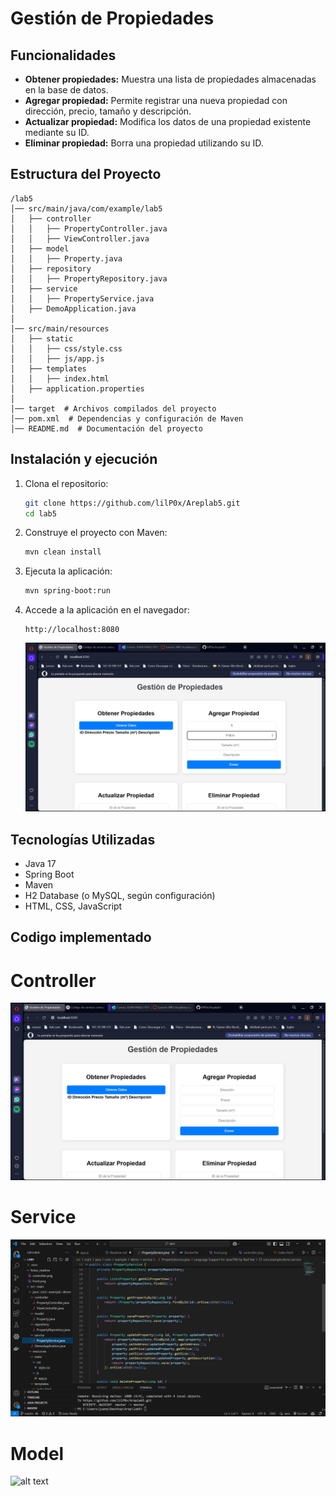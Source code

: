 # Gestión de Propiedades

## Funcionalidades

- **Obtener propiedades:** Muestra una lista de propiedades almacenadas en la base de datos.
- **Agregar propiedad:** Permite registrar una nueva propiedad con dirección, precio, tamaño y descripción.
- **Actualizar propiedad:** Modifica los datos de una propiedad existente mediante su ID.
- **Eliminar propiedad:** Borra una propiedad utilizando su ID.

## Estructura del Proyecto

```
/lab5
│── src/main/java/com/example/lab5
│   ├── controller
│   │   ├── PropertyController.java  
│   │   ├── ViewController.java 
│   ├── model
│   │   ├── Property.java 
│   ├── repository
│   │   ├── PropertyRepository.java  
│   ├── service
│   │   ├── PropertyService.java  
│   ├── DemoApplication.java  
│
│── src/main/resources
│   ├── static
│   │   ├── css/style.css
│   │   ├── js/app.js  
│   ├── templates
│   │   ├── index.html  
│   ├── application.properties  
│
│── target  # Archivos compilados del proyecto
│── pom.xml  # Dependencias y configuración de Maven
│── README.md  # Documentación del proyecto
```




## Instalación y ejecución

1. Clona el repositorio:
   ```bash
   git clone https://github.com/lilP0x/Areplab5.git
   cd lab5
   ```

2. Construye el proyecto con Maven:
   ```bash
   mvn clean install
   ```

3. Ejecuta la aplicación:
   ```bash
   mvn spring-boot:run
   ```

4. Accede a la aplicación en el navegador:
   ```
   http://localhost:8080
   ```

   ![alt text](fotos_readme/front.png)

## Tecnologías Utilizadas

- Java 17
- Spring Boot
- Maven
- H2 Database (o MySQL, según configuración)
- HTML, CSS, JavaScript


## Codigo implementado

# Controller 

![alt text](fotos_readme/controller.png)


# Service 

![alt text](fotos_readme/service.png)

# Model

![alt text](foto_readme/model.png)

